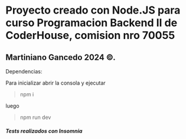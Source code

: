 # Proyecto creado con Node.JS para curso Programacion Backend II de CoderHouse, comision nro 70055

## Martiniano Gancedo 2024 ©.

Dependencias:



Para inicializar abrir la consola y ejecutar

> npm i

luego

> npm run dev

##### Tests realizados con Insomnia
